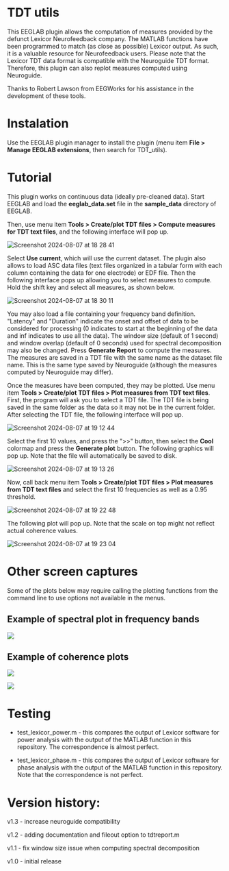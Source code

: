 # TDT utils

This EEGLAB plugin allows the computation of measures provided by the defunct Lexicor Neurofeedback company. The MATLAB functions have been programmed to match (as close as possible) Lexicor output. As such, it is a valuable resource for Neurofeedback users. Please note that the Lexicor TDT data format is compatible with the Neuroguide TDT format. Therefore, this plugin can also replot measures computed using Neuroguide.

Thanks to Robert Lawson from EEGWorks for his assistance in the development of these tools.

# Instalation

Use the EEGLAB plugin manager to install the plugin (menu item **File > Manage EEGLAB extensions**, then search for TDT_utils). 

# Tutorial

This plugin works on continuous data (ideally pre-cleaned data). Start EEGLAB and load the **eeglab_data.set** file in the **sample_data** directory of EEGLAB. 

Then, use menu item **Tools > Create/plot TDT files > Compute measures for TDT text files**, and the following interface will pop up. 

![Screenshot 2024-08-07 at 18 28 41](https://github.com/user-attachments/assets/1d31f612-5d08-4ab3-ac67-61cd30f3303c)

Select **Use current**, which will use the current dataset. The plugin also allows to load ASC data files (text files organized in a tabular form with each column containing the data for one electrode) or EDF file. Then the following interface pops up allowing you to select measures to compute. Hold the shift key and select all measures, as shown below.

![Screenshot 2024-08-07 at 18 30 11](https://github.com/user-attachments/assets/8776be02-a771-450c-809e-7891f6390e63)

You may also load a file containing your frequency band definition. "Latency" and "Duration" indicate the onset and offset of data to be considered for processing (0 indicates to start at the beginning of the data and inf indicates to use all the data). The window size (default of 1 second) and window overlap (default of 0 seconds) used for spectral decomposition may also be changed. Press **Generate Report** to compute the measures. The measures are saved in a TDT file with the same name as the dataset file name. This is the same type saved by Neuroguide (although the measures computed by Neuroguide may differ).

Once the measures have been computed, they may be plotted. Use menu item **Tools > Create/plot TDT files > Plot measures from TDT text files**. First, the program will ask you to select a TDT file. The TDT file is being saved in the same folder as the data so it may not be in the current folder. After selecting the TDT file, the following interface will pop up.

![Screenshot 2024-08-07 at 19 12 44](https://github.com/user-attachments/assets/54016e3f-08d5-4295-9489-b9493dec3504)

Select the first 10 values, and press the ">>" button, then select the **Cool** colormap and press the **Generate plot** button. The following graphics will pop up. Note that the file will automatically be saved to disk.

![Screenshot 2024-08-07 at 19 13 26](https://github.com/user-attachments/assets/4dd81840-fe7b-4a30-a33f-82f29db83a94)

Now, call back menu item **Tools > Create/plot TDT files > Plot measures from TDT text files** and select the first 10 frequencies as well as a 0.95 threshold.

![Screenshot 2024-08-07 at 19 22 48](https://github.com/user-attachments/assets/10d451da-20e5-4b20-a71c-e464102fa35e)

The following plot will pop up. Note that the scale on top might not reflect actual coherence values.

![Screenshot 2024-08-07 at 19 23 04](https://github.com/user-attachments/assets/ade851f1-0b89-4943-ba7a-ba350bbc6296)

# Other screen captures

Some of the plots below may require calling the plotting functions from the command line to use options not available in the menus.

## Example of spectral plot in frequency bands

![](https://github.com/user-attachments/assets/6919415a-ec8b-42a5-bf20-23b2c26709d4)

## Example of coherence plots

![](https://github.com/user-attachments/assets/b4645b71-9c93-43ce-85d2-71768742c8e8)

![](https://github.com/user-attachments/assets/9a65e084-bee0-4c20-b6b7-45b56620e8ae)

# Testing

* test_lexicor_power.m - this compares the output of Lexicor software for power analysis with the output of the MATLAB function in this repository. The correspondence is almost perfect.

* test_lexicor_phase.m - this compares the output of Lexicor software for phase analysis with the output of the MATLAB function in this repository. Note that the correspondence is not perfect. 

# Version history:

v1.3 - increase neuroguide compatibility

v1.2 - adding documentation and fileout option to tdtreport.m

v1.1 - fix window size issue when computing spectral decomposition

v1.0 - initial release 
